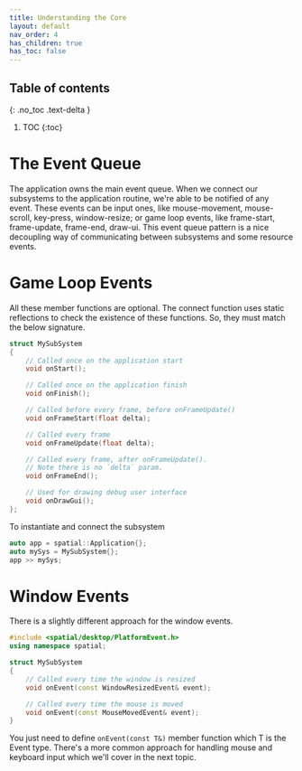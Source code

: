 ```yaml
---
title: Understanding the Core
layout: default
nav_order: 4
has_children: true
has_toc: false
---
```


## Table of contents
{: .no_toc .text-delta }

1. TOC
{:toc}

# The Event Queue

The application owns the main event queue. When we connect our subsystems to the application routine, we're able to be notified of any event. These events can be input ones, like mouse-movement, mouse-scroll, key-press, window-resize; or game loop events, like frame-start, frame-update, frame-end, draw-ui. This event queue pattern is a nice decoupling way of communicating between subsystems and some resource events.

# Game Loop Events

All these member functions are optional. The connect function uses static reflections to check the existence of these functions. So, they must match the below signature.

```cpp
struct MySubSystem
{
    // Called once on the application start
    void onStart();

    // Called once on the application finish
    void onFinish();

    // Called before every frame, before onFrameUpdate()
    void onFrameStart(float delta);

    // Called every frame
    void onFrameUpdate(float delta);

    // Called every frame, after onFrameUpdate(). 
    // Note there is no `delta` param.
    void onFrameEnd();

    // Used for drawing debug user interface
    void onDrawGui();
};
```

To instantiate and connect the subsystem
```cpp
auto app = spatial::Application{};
auto mySys = MySubSystem{};
app >> mySys;
```

# Window Events

There is a slightly different approach for the window events.

```cpp
#include <spatial/desktop/PlatformEvent.h>
using namespace spatial;

struct MySubSystem
{
    // Called every time the window is resized
    void onEvent(const WindowResizedEvent& event);

    // Called every time the mouse is moved
    void onEvent(const MouseMovedEvent& event);
}
```

You just need to define `onEvent(const T&)` member function which T is the Event type.
There's a more common approach for handling mouse and keyboard input which we'll cover in the next topic.
